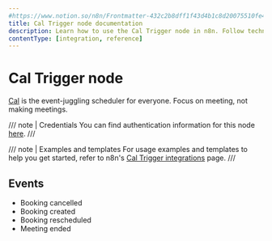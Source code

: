 ```yaml
---
#https://www.notion.so/n8n/Frontmatter-432c2b8dff1f43d4b1c8d20075510fe4
title: Cal Trigger node documentation
description: Learn how to use the Cal Trigger node in n8n. Follow technical documentation to integrate Cal Trigger node into your workflows.
contentType: [integration, reference]
---
```


# Cal Trigger node

[Cal](https://cal.com/) is the event-juggling scheduler for everyone. Focus on meeting, not making meetings.

/// note | Credentials
You can find authentication information for this node [here](/integrations/builtin/credentials/cal.md).
///

///  note  | Examples and templates
For usage examples and templates to help you get started, refer to n8n's [Cal Trigger integrations](https://n8n.io/integrations/cal-trigger/) page.
///

## Events

* Booking cancelled
* Booking created
* Booking rescheduled
* Meeting ended
